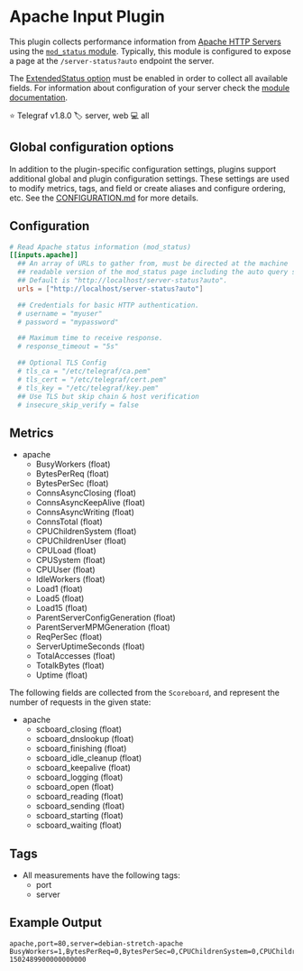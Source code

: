 # Apache Input Plugin

This plugin collects performance information from [Apache HTTP Servers][apache]
using the [`mod_status` module][mod_status_module]. Typically, this module is
configured to expose a page at the `/server-status?auto` endpoint the server.

The [ExtendedStatus option][extended_status] must be enabled in order to collect
all available fields. For information about configuration of your server check
the [module documentation][mod_status_module].

⭐ Telegraf v1.8.0
🏷️ server, web
💻 all

[apache]: https://httpd.apache.org
[extended_status]: https://httpd.apache.org/docs/current/mod/core.html#extendedstatus
[mod_status_module]: https://httpd.apache.org/docs/current/mod/mod_status.html

## Global configuration options <!-- @/docs/includes/plugin_config.md -->

In addition to the plugin-specific configuration settings, plugins support
additional global and plugin configuration settings. These settings are used to
modify metrics, tags, and field or create aliases and configure ordering, etc.
See the [CONFIGURATION.md][CONFIGURATION.md] for more details.

[CONFIGURATION.md]: ../../../docs/CONFIGURATION.md#plugins

## Configuration

```toml @sample.conf
# Read Apache status information (mod_status)
[[inputs.apache]]
  ## An array of URLs to gather from, must be directed at the machine
  ## readable version of the mod_status page including the auto query string.
  ## Default is "http://localhost/server-status?auto".
  urls = ["http://localhost/server-status?auto"]

  ## Credentials for basic HTTP authentication.
  # username = "myuser"
  # password = "mypassword"

  ## Maximum time to receive response.
  # response_timeout = "5s"

  ## Optional TLS Config
  # tls_ca = "/etc/telegraf/ca.pem"
  # tls_cert = "/etc/telegraf/cert.pem"
  # tls_key = "/etc/telegraf/key.pem"
  ## Use TLS but skip chain & host verification
  # insecure_skip_verify = false
```

## Metrics

- apache
  - BusyWorkers (float)
  - BytesPerReq (float)
  - BytesPerSec (float)
  - ConnsAsyncClosing (float)
  - ConnsAsyncKeepAlive (float)
  - ConnsAsyncWriting (float)
  - ConnsTotal (float)
  - CPUChildrenSystem (float)
  - CPUChildrenUser (float)
  - CPULoad (float)
  - CPUSystem (float)
  - CPUUser (float)
  - IdleWorkers (float)
  - Load1 (float)
  - Load5 (float)
  - Load15 (float)
  - ParentServerConfigGeneration (float)
  - ParentServerMPMGeneration (float)
  - ReqPerSec (float)
  - ServerUptimeSeconds (float)
  - TotalAccesses (float)
  - TotalkBytes (float)
  - Uptime (float)

The following fields are collected from the `Scoreboard`, and represent the
number of requests in the given state:

- apache
  - scboard_closing (float)
  - scboard_dnslookup (float)
  - scboard_finishing (float)
  - scboard_idle_cleanup (float)
  - scboard_keepalive (float)
  - scboard_logging (float)
  - scboard_open (float)
  - scboard_reading (float)
  - scboard_sending (float)
  - scboard_starting (float)
  - scboard_waiting (float)

## Tags

- All measurements have the following tags:
  - port
  - server

## Example Output

```text
apache,port=80,server=debian-stretch-apache BusyWorkers=1,BytesPerReq=0,BytesPerSec=0,CPUChildrenSystem=0,CPUChildrenUser=0,CPULoad=0.00995025,CPUSystem=0.01,CPUUser=0.01,ConnsAsyncClosing=0,ConnsAsyncKeepAlive=0,ConnsAsyncWriting=0,ConnsTotal=0,IdleWorkers=49,Load1=0.01,Load15=0,Load5=0,ParentServerConfigGeneration=3,ParentServerMPMGeneration=2,ReqPerSec=0.00497512,ServerUptimeSeconds=201,TotalAccesses=1,TotalkBytes=0,Uptime=201,scboard_closing=0,scboard_dnslookup=0,scboard_finishing=0,scboard_idle_cleanup=0,scboard_keepalive=0,scboard_logging=0,scboard_open=100,scboard_reading=0,scboard_sending=1,scboard_starting=0,scboard_waiting=49 1502489900000000000
```

